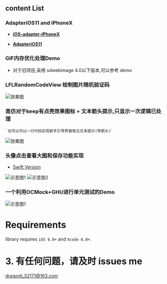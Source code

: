## content List 

### AdapteriOS11 and iPhoneX

- [**iOS-adapter-iPhoneX**](./AdapteriOS11/iOS-adapter-iPhoneX.md)

- [**AdapteriOS11**](./AdapteriOS11/readme.md)

### GIF内存优化处理Demo
-  对于旧项目,采用 sdwebimage 4.0以下版本,可以参考 demo 

### LFLRandomCodeView 绘制图片随机验证码
![效果图](./LFLRandomCodeView/1.gif)

###  高仿对于keep有点亮效果图标 + 文本箭头提示,只显示一次逻辑已处理 
	`也可以可以一行代码实现新手引导界面常见文本提示(带箭头)`
![效果图](./KeepGuide/1.gif)    

###  头像点击查看大图和保存功能实现

- [Swift Version](https://github.com/DevDragonLi/SwiftCodeRepo/tree/master/LFLHeadimageBrowserDemo)

![示意图1](./LFLHeadimageBrowserDemo/savepic.gif)
![示意图2](./LFLHeadimageBrowserDemo/NOpermission.gif)

### 一个利用OCMock+GHU进行单元测试的Demo

![示意图1](./XituUnitTestDemo/unitTest.png)


Requirements
==============

library requires `iOS 6.0+` and `Xcode 6.0+`.


# 3. 有任何问题，请及时 issues me 
 <dragonli_52171@163.com>   
